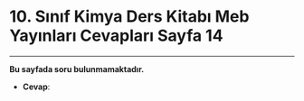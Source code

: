 # 10. Sınıf Kimya Ders Kitabı Meb Yayınları Cevapları Sayfa 14

---

**Bu sayfada soru bulunmamaktadır.**

-   **Cevap**: